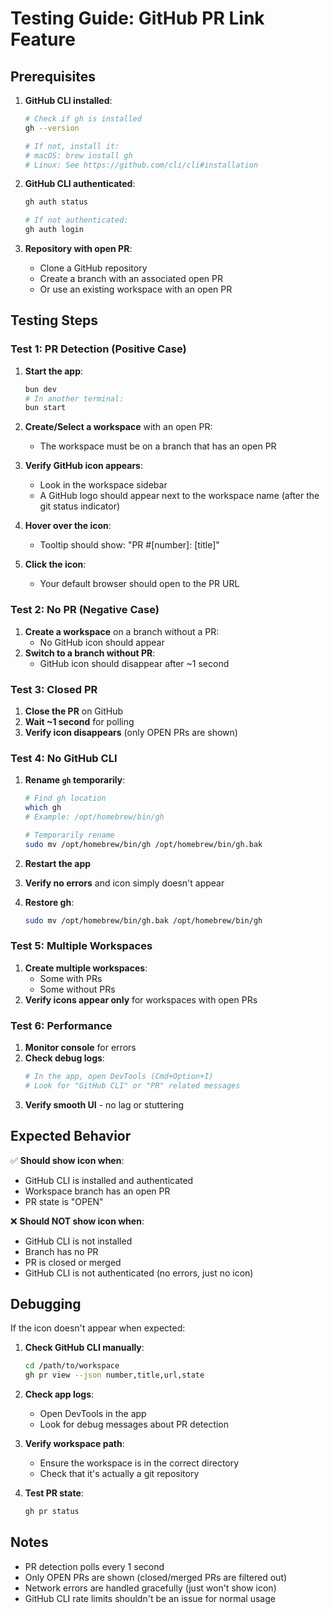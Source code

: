 # Testing Guide: GitHub PR Link Feature

## Prerequisites

1. **GitHub CLI installed**:

   ```bash
   # Check if gh is installed
   gh --version

   # If not, install it:
   # macOS: brew install gh
   # Linux: See https://github.com/cli/cli#installation
   ```

2. **GitHub CLI authenticated**:

   ```bash
   gh auth status

   # If not authenticated:
   gh auth login
   ```

3. **Repository with open PR**:
   - Clone a GitHub repository
   - Create a branch with an associated open PR
   - Or use an existing workspace with an open PR

## Testing Steps

### Test 1: PR Detection (Positive Case)

1. **Start the app**:

   ```bash
   bun dev
   # In another terminal:
   bun start
   ```

2. **Create/Select a workspace** with an open PR:
   - The workspace must be on a branch that has an open PR
3. **Verify GitHub icon appears**:
   - Look in the workspace sidebar
   - A GitHub logo should appear next to the workspace name (after the git status indicator)
4. **Hover over the icon**:
   - Tooltip should show: "PR #[number]: [title]"
5. **Click the icon**:
   - Your default browser should open to the PR URL

### Test 2: No PR (Negative Case)

1. **Create a workspace** on a branch without a PR:
   - No GitHub icon should appear
2. **Switch to a branch without PR**:
   - GitHub icon should disappear after ~1 second

### Test 3: Closed PR

1. **Close the PR** on GitHub
2. **Wait ~1 second** for polling
3. **Verify icon disappears** (only OPEN PRs are shown)

### Test 4: No GitHub CLI

1. **Rename `gh` temporarily**:

   ```bash
   # Find gh location
   which gh
   # Example: /opt/homebrew/bin/gh

   # Temporarily rename
   sudo mv /opt/homebrew/bin/gh /opt/homebrew/bin/gh.bak
   ```

2. **Restart the app**
3. **Verify no errors** and icon simply doesn't appear
4. **Restore gh**:
   ```bash
   sudo mv /opt/homebrew/bin/gh.bak /opt/homebrew/bin/gh
   ```

### Test 5: Multiple Workspaces

1. **Create multiple workspaces**:
   - Some with PRs
   - Some without PRs
2. **Verify icons appear only** for workspaces with open PRs

### Test 6: Performance

1. **Monitor console** for errors
2. **Check debug logs**:
   ```bash
   # In the app, open DevTools (Cmd+Option+I)
   # Look for "GitHub CLI" or "PR" related messages
   ```
3. **Verify smooth UI** - no lag or stuttering

## Expected Behavior

✅ **Should show icon when**:

- GitHub CLI is installed and authenticated
- Workspace branch has an open PR
- PR state is "OPEN"

❌ **Should NOT show icon when**:

- GitHub CLI is not installed
- Branch has no PR
- PR is closed or merged
- GitHub CLI is not authenticated (no errors, just no icon)

## Debugging

If the icon doesn't appear when expected:

1. **Check GitHub CLI manually**:

   ```bash
   cd /path/to/workspace
   gh pr view --json number,title,url,state
   ```

2. **Check app logs**:
   - Open DevTools in the app
   - Look for debug messages about PR detection

3. **Verify workspace path**:
   - Ensure the workspace is in the correct directory
   - Check that it's actually a git repository

4. **Test PR state**:
   ```bash
   gh pr status
   ```

## Notes

- PR detection polls every 1 second
- Only OPEN PRs are shown (closed/merged PRs are filtered out)
- Network errors are handled gracefully (just won't show icon)
- GitHub CLI rate limits shouldn't be an issue for normal usage
